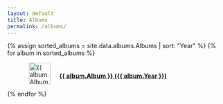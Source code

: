 ```yaml
---
layout: default
title: Albums
permalink: /albums/
---
```


{% assign sorted_albums = site.data.albums.Albums | sort: "Year" %}
{% for album in sorted_albums %}

  <div class="album-info" style="display: flex; align-items: center;">
      <div class="image-container" style="margin-left: 50px;">
          <img src="/assets/img/{{ album.Album_Picture }}" alt="{{ album.Album }}" width="50" height="50">
      </div>
      <h4 style="margin-bottom: 10px;">
        <a href="/albums/{{ album.Album_Slug }}">{{ album.Album }} ({{ album.Year }})</a>
      </h4>
  </div>

  <style>
      .album-info {
          display: flex;
          align-items: center;
      }

      .image-container {
          margin-right: 20px; /* Adds some space between the image and text for better readability */
      }
  </style>

  <p></p>
  
{% endfor %}





